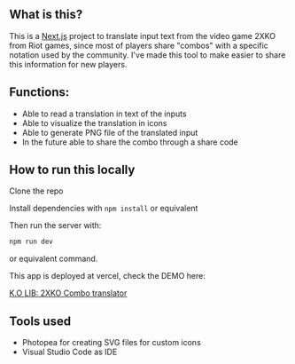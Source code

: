 ## What is this?

This is a [Next.js](https://nextjs.org/) project to translate input text from the video game 2XKO from Riot games, since most of players share "combos" with a specific notation used by the community. I've made this tool to make easier to share this information for new players.

## Functions:

- Able to read a translation in text of the inputs
- Able to visualize the translation in icons
- Able to generate PNG file of the translated input
- In the future able to share the combo through a share code


## How to run this locally

Clone the repo

Install dependencies with ```npm install``` or equivalent

Then run the server with:
```bash
npm run dev
```
or equivalent command.

This app is deployed at vercel, check the DEMO here:

[K.O LIB: 2XKO Combo translator](https://kolib-five.vercel.app/)

## Tools used
- Photopea for creating SVG files for custom icons
- Visual Studio Code as IDE

